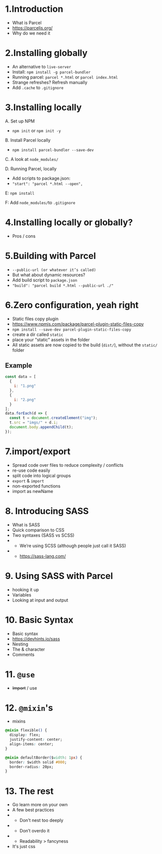 # 1.Introduction

- What is Parcel
- https://parceljs.org/
- Why do we need it

# 2.Installing globally

- An alternative to `live-server`
- Install: `npm install -g parcel-bundler`
- Running parcel: `parcel *.html` or `parcel index.html`
- Strange refreshes? Refresh manually
- Add `.cache` to `.gitignore`

# 3.Installing locally

A. Set up NPM

- `npm init` or `npm init -y`

B. Install Parcel locally

- `npm install parcel-bundler --save-dev`

C. A look at `node_modules/`

D. Running Parcel, locally

- Add scripts to package.json:
- `"start": "parcel *.html --open",`

E: `npm install`

F: Add `node_modules/`to `.gitignore`

# 4.Installing locally or globally?

- Pros / cons

# 5.Building with Parcel

- `--public-url (or whatever it’s called)`
- But what about dynamic resources?
- Add build script to `package.json`
- `"build": "parcel build *.html --public-url ./"`

# 6.Zero configuration, yeah right

- Static files copy plugin
- https://www.npmjs.com/package/parcel-plugin-static-files-copy
- `npm install --save-dev parcel-plugin-static-files-copy`
- create a dir called `static`
- place your "static" assets in the folder
- All static assets are now copied to the build (`dist/`), without the `static/` folder

## Example

```js
const data = [
  {
    i: "1.png"
  },
  {
    i: "2.png"
  }
];
data.forEach(d => {
  const t = document.createElement("img");
  t.src = "imgs/" + d.i;
  document.body.appendChild(t);
});
```

# 7.import/export

- Spread code over files to reduce complexity / conflicts
- re-use code easily
- split code into logical groups
- `export` & `import`
- non-exported functions
- import as newName

# 8. Introducing SASS

- What is SASS
- Quick comparison to CSS
- Two syntaxes (SASS vs SCSS)
- - We’re using SCSS (although people just call it SASS)
- - https://sass-lang.com/

# 9. Using SASS with Parcel

- hooking it up
- Variables
- Looking at input and output

# 10. Basic Syntax

- Basic syntax
- https://devhints.io/sass
- Nesting
- The & character
- Comments

# 11. `@use`

- <del>Import</del> / use

# 12. `@mixin`'s

- mixins

```css
@mixin flexible() {
  display: flex;
  justify-content: center;
  align-items: center;
}

@mixin defaultBorder($width: 1px) {
  border: $width solid #000;
  border-radius: 20px;
}
```

# 13. The rest

- Go learn more on your own
- A few best practices
- - Don't nest too deeply
- - Don’t overdo it
- - Readability > fancyness
- It's just css
